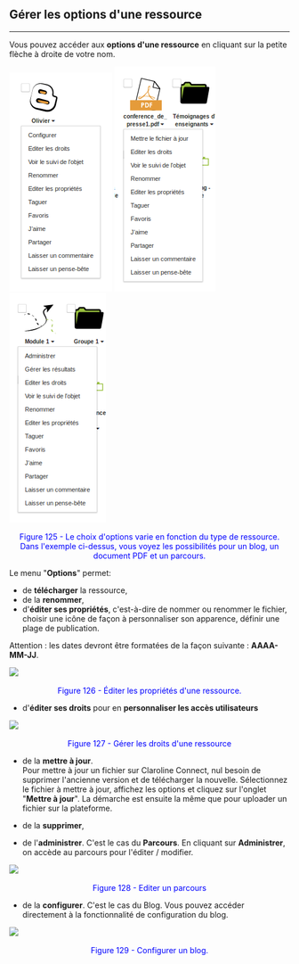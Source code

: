 ## Gérer les options d'une ressource
---

Vous pouvez accéder aux **options d'une ressource** en cliquant sur la petite flèche à droite de votre nom.

![](images/blog_properties.png) ![](images/pdf_properties.png) ![](images/path_properties.png)

<p style="text-align: center; color: blue">Figure 125 - Le choix d'options varie en fonction du type de ressource. Dans l'exemple ci-dessus, vous voyez les possibilités pour un blog, un document PDF et un parcours.</p>

Le menu "**Options**" permet:

* de **télécharger** la ressource,
* de la **renommer**,
* d'**éditer ses propriétés**, c'est-à-dire de nommer ou renommer le fichier, choisir une icône de façon à personnaliser son apparence, définir une plage de publication.

Attention : les dates devront être formatées de la façon suivante : **AAAA-MM-JJ**.

![](images/fig126.jpeg)

<p style="text-align: center; color: blue">Figure 126 - Éditer les propriétés d'une ressource.</p>

* d'**éditer ses droits** pour en **personnaliser les accès utilisateurs**

![](images/fig127.jpeg)

<p style="text-align: center; color: blue">Figure 127 - Gérer les droits d'une ressource</p>

* de la **mettre à jour**.<br />Pour mettre à jour un fichier sur Claroline Connect, nul besoin de supprimer l'ancienne version et de télécharger la nouvelle. Sélectionnez le fichier à mettre à jour, affichez les options et cliquez sur l'onglet "**Mettre à jour**". La démarche est ensuite la même que pour uploader un fichier sur la plateforme.

* de la **supprimer**,
* de l'**administrer**. C'est le cas du **Parcours**. En cliquant sur **Administrer**, on accède au parcours pour l'éditer / modifier.

![](images/fig128.png)

<p style="text-align: center; color: blue">Figure 128 - Editer un parcours</p>

* de la **configurer**. C'est le cas du Blog. Vous pouvez accéder directement à la fonctionnalité de configuration du blog.

![](images/fig129.png)

<p style="text-align: center; color: blue">Figure 129 - Configurer un blog.</p>
